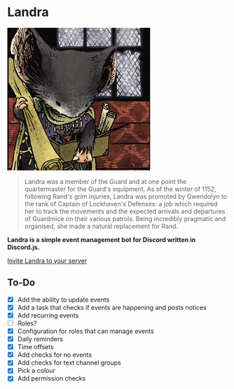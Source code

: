 # Landra
![](docs/media/landra.png)

> Landra was a member of the Guard and at one point the quartermaster for the Guard's equipment. As of the winter of 1152, following Rand's grim injuries, Landra was promoted by Gwendolyn to the rank of Captain of Lockhaven's Defenses: a job which required her to track the movements and the expected arrivals and departures of Guardmice on their various patrols. Being incredibly pragmatic and organised, she made a natural replacement for Rand.

**Landra is a simple event management bot for Discord written in Discord.js.**

[Invite Landra to your server](https://discord.com/api/oauth2/authorize?client_id=881679533181390919&permissions=133184&scope=bot%20applications.commands)

## To-Do
- [x] Add the ability to update events
- [x] Add a task that checks if events are happening and posts notices
- [x] Add recurring events
- [ ] Roles?
- [x] Configuration for roles that can manage events
- [x] Daily reminders
- [x] Time offsets
- [x] Add checks for no events
- [x] Add checks for text channel groups
- [x] Pick a colour
- [x] Add permission checks
